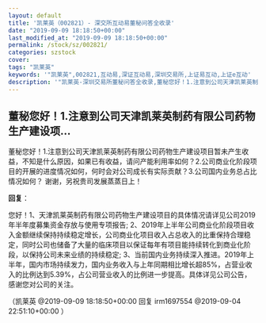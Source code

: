 ```yaml
---
layout: default
title: '凯莱英（002821）- 深交所互动易董秘问答全收录'
date: "2019-09-09 18:18:50+00:00"
last_modified_at: "2019-09-09 18:18:50+00:00"
permalink: /stock/sz/002821/
categories: szstock
cover: 
tags: "凯莱英"
keywords: '"凯莱英",002821,互动易,深证互动易,深圳交易所,上证易互动,上证e互动'
description: '"凯莱英-深圳交易所董秘问答全收录,董秘您好！1.注意到公司天津凯莱英制药有限公司药物生产建设项目暂未产生收益，不知是什么原因，如果已有收益，请问产能利用率如何？2.公司商业化阶段项目的开展的进度情况如何，何时会对公司成长有实际贡献？3.公司国内业务总占比情况如何？  谢谢，另祝贵司发展蒸蒸日上！"'
---
```


## 董秘您好！1.注意到公司天津凯莱英制药有限公司药物生产建设项...

董秘您好！1.注意到公司天津凯莱英制药有限公司药物生产建设项目暂未产生收益，不知是什么原因，如果已有收益，请问产能利用率如何？2.公司商业化阶段项目的开展的进度情况如何，何时会对公司成长有实际贡献？3.公司国内业务总占比情况如何？  谢谢，另祝贵司发展蒸蒸日上！

**回复**：

您好！1、天津凯莱英制药有限公司药物生产建设项目的具体情况请详见公司2019年半年度募集资金存放与使用专项报告;
2、2019年上半年公司商业化阶段项目收入金额继续保持持续稳定增长，公司商业化项目收入占总收入的比重保持合理稳定，同时公司也储备了大量的临床项目以保证每年有项目能持续转化到商业化阶段，以保持公司未来业绩的持续稳定;
3、当前国内业务持续深入推进。2019年上半年，国内市场持续发力，国内业务收入与上年同期相比增长超85%，占营业收入的比例达到5.39%，占公司营业收入的比例进一步提高。具体详见公司公告，感谢您对公司的关注。 

（凯莱英  @2019-09-09 18:18:50+00:00 回复 irm1697554  @2019-09-04 22:51:10+00:00 ）

